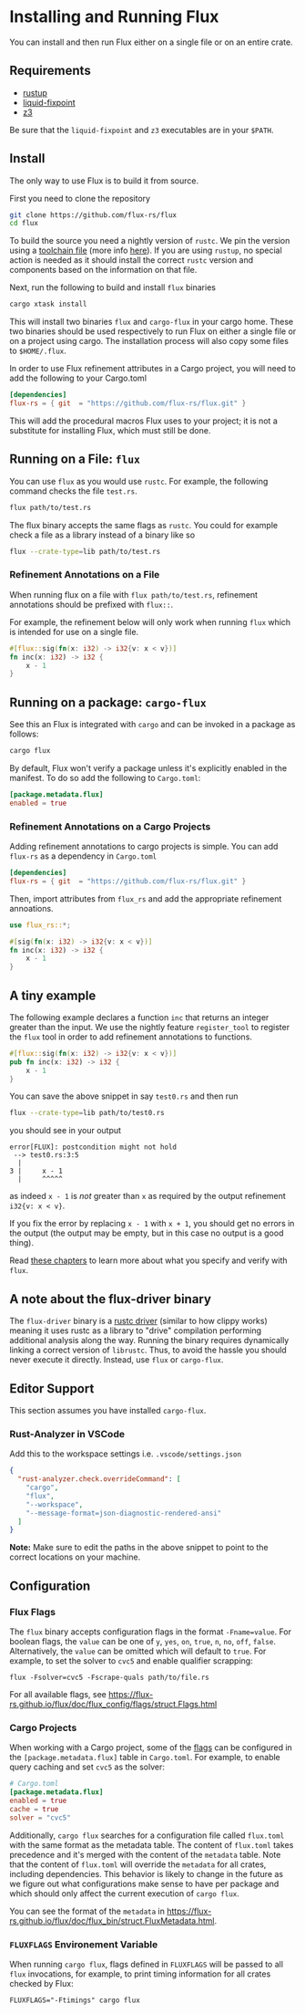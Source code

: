 # Installing and Running Flux

You can install and then run Flux either on a single file or on an entire crate.

## Requirements

- [rustup](https://rustup.rs/)
- [liquid-fixpoint](https://github.com/ucsd-progsys/liquid-fixpoint)
- [z3](https://github.com/Z3Prover/z3)

Be sure that the `liquid-fixpoint` and `z3` executables are in your `$PATH`.

## Install

The only way to use Flux is to build it from source.

First you need to clone the repository

```bash
git clone https://github.com/flux-rs/flux
cd flux
```

To build the source you need a nightly version of `rustc`.
We pin the version using a [toolchain file](https://github.com/flux-rs/flux/blob/main/rust-toolchain) (more info [here](https://rust-lang.github.io/rustup/overrides.html#the-toolchain-file)).
If you are using `rustup`, no special action is needed as it should install the correct `rustc` version and components based on the information on that file.

Next, run the following to build and install `flux` binaries

```bash
cargo xtask install
```

This will install two binaries `flux` and `cargo-flux` in your cargo home. These two binaries should be used
respectively to run Flux on either a single file or on a project using cargo. The installation process will
also copy some files to `$HOME/.flux`.

In order to use Flux refinement attributes in a Cargo project, you will need to add the
following to your Cargo.toml

```toml
[dependencies]
flux-rs = { git  = "https://github.com/flux-rs/flux.git" }
```

This will add the procedural macros Flux uses to your project; it is not a substitute for installing Flux, which must still be done.


## Running on a File: `flux`

You can use `flux` as you would use `rustc`.
For example, the following command checks the file `test.rs`.

```bash
flux path/to/test.rs
```

The flux binary accepts the same flags as `rustc`.
You could for example check a file as a library instead of a binary like so

```bash
flux --crate-type=lib path/to/test.rs
```

### Refinement Annotations on a File

When running flux on a file with `flux path/to/test.rs`, refinement annotations should be prefixed with `flux::`.

For example, the refinement below will only work when running `flux` which is intended for use on a single file.

```rust
#[flux::sig(fn(x: i32) -> i32{v: x < v})]
fn inc(x: i32) -> i32 {
    x - 1
}
```

## Running on a package: `cargo-flux`

See this an
Flux is integrated with `cargo` and can be invoked in a package as follows:

```bash
cargo flux
```

By default, Flux won't verify a package unless it's explicitly enabled in the manifest.
To do so add the following to `Cargo.toml`:

```toml
[package.metadata.flux]
enabled = true
```



### Refinement Annotations on a Cargo Projects

Adding refinement annotations to cargo projects is simple. You can add `flux-rs` as a dependency in `Cargo.toml`

```toml
[dependencies]
flux-rs = { git  = "https://github.com/flux-rs/flux.git" }
```

Then, import attributes from `flux_rs` and add the appropriate refinement annoations.

```rust
use flux_rs::*;

#[sig(fn(x: i32) -> i32{v: x < v})]
fn inc(x: i32) -> i32 {
    x - 1
}
```

## A tiny example

The following example declares a function `inc`
that returns an integer greater than the input.
We use the nightly feature `register_tool`
to register the `flux` tool in order to
add refinement annotations to functions.

```rust
#[flux::sig(fn(x: i32) -> i32{v: x < v})]
pub fn inc(x: i32) -> i32 {
    x - 1
}
```

You can save the above snippet in say `test0.rs` and then run

```bash
flux --crate-type=lib path/to/test0.rs
```

you should see in your output

```text
error[FLUX]: postcondition might not hold
 --> test0.rs:3:5
  |
3 |     x - 1
  |     ^^^^^
```

as indeed `x - 1` is _not_ greater than `x` as required by the output refinement `i32{v: x < v}`.

If you fix the error by replacing `x - 1` with `x + 1`, you should get no errors
in the output (the output may be empty, but in this case no output is a good
thing).

Read [these chapters](SUMMARY.md#learn) to learn more about what you specify and verify with `flux`.

## A note about the flux-driver binary

The `flux-driver` binary is a [rustc
driver](https://rustc-dev-guide.rust-lang.org/rustc-driver.html?highlight=driver#the-rustc-driver-and-interface)
(similar to how clippy works) meaning it uses rustc as a library to "drive"
compilation performing additional analysis along the way. Running the binary
requires dynamically linking a correct version of `librustc`. Thus, to avoid the
hassle you should never execute it directly. Instead, use `flux` or `cargo-flux`.

## Editor Support

This section assumes you have installed `cargo-flux`.

### Rust-Analyzer in VSCode

Add this to the workspace settings i.e. `.vscode/settings.json`

```json
{
  "rust-analyzer.check.overrideCommand": [
    "cargo",
    "flux",
    "--workspace",
    "--message-format=json-diagnostic-rendered-ansi"
  ]
}
```

**Note:** Make sure to edit the paths in the above snippet to point to the correct locations on your machine.

## Configuration

### Flux Flags

The `flux` binary accepts configuration flags in the format `-Fname=value`. For boolean flags, the
`value` can be one of `y`, `yes`, `on`, `true`, `n`, `no`, `off`, `false`. Alternatively, the `value`
can be omitted which will default to `true`. For example, to set the solver to `cvc5` and enable
qualifier scrapping:

```console
flux -Fsolver=cvc5 -Fscrape-quals path/to/file.rs
```

For all available flags, see <https://flux-rs.github.io/flux/doc/flux_config/flags/struct.Flags.html>

### Cargo Projects

When working with a Cargo project, some of the [flags](#Flux-Flags) can be configured in the
`[package.metadata.flux]` table in `Cargo.toml`. For example, to enable query caching and set
`cvc5` as the solver:

```toml
# Cargo.toml
[package.metadata.flux]
enabled = true
cache = true
solver = "cvc5"
```

Additionally, `cargo flux` searches for a configuration file called `flux.toml` with the same format
as the metadata table. The content of `flux.toml` takes precedence and it's merged with the
content of the `metadata` table. Note that the content of `flux.toml` will override the `metadata`
for all crates, including dependencies. This behavior is likely to change in the future as we figure
out what configurations make sense to have per package and which should only affect the current execution
of `cargo flux`.

You can see the format of the `metadata` in <https://flux-rs.github.io/flux/doc/flux_bin/struct.FluxMetadata.html>.

### `FLUXFLAGS` Environement Variable

When running `cargo flux`, flags defined in `FLUXFLAGS` will be passed to all `flux` invocations,
for example, to print timing information for all crates checked by Flux:

```console
FLUXFLAGS="-Ftimings" cargo flux
```
